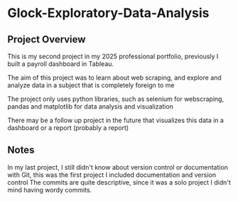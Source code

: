 # Glock-Exploratory-Data-Analysis

## Project Overview

This is my second project in my 2025 professional portfolio, previously I built a payroll dashboard in Tableau.

The aim of this project was to learn about web scraping, and explore and analyze data in a subject that is completely foreign to me

The project only uses python libraries, such as selenium for webscraping, pandas and matplotlib for data analysis and visualization

There may be a follow up project in the future that visualizes this data in a dashboard or a report (probably a report)

## Notes

In my last project, I still didn't know about version control or documentation with Git, this was the first project I included documentation and version control
The commits are quite descriptive, since it was a solo project I didn't mind having wordy commits.
